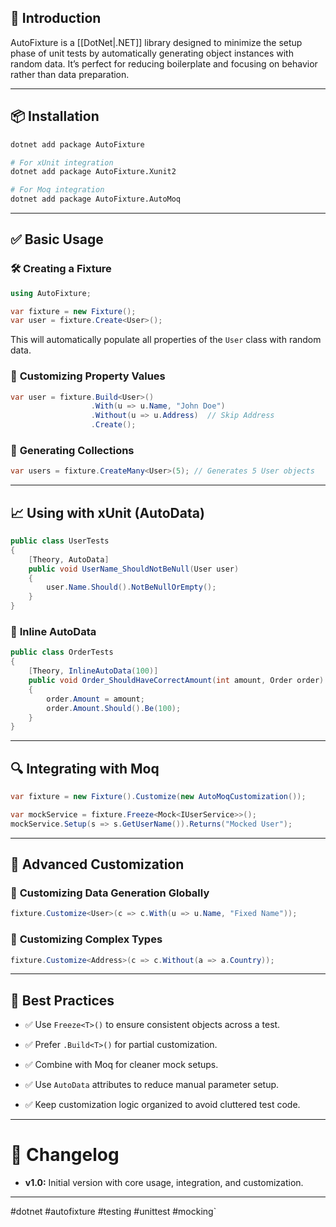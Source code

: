## 📌 **Introduction**

AutoFixture is a [[DotNet|.NET]] library designed to minimize the setup phase of unit tests by automatically generating object instances with random data. It’s perfect for reducing boilerplate and focusing on behavior rather than data preparation.

---

## 📦 **Installation**

```bash
dotnet add package AutoFixture

# For xUnit integration
dotnet add package AutoFixture.Xunit2

# For Moq integration
dotnet add package AutoFixture.AutoMoq
```

---

## ✅ **Basic Usage**

### 🛠️ **Creating a Fixture**

```csharp
using AutoFixture;

var fixture = new Fixture();
var user = fixture.Create<User>();
```

This will automatically populate all properties of the `User` class with random data.

### 🔹 **Customizing Property Values**

```csharp
var user = fixture.Build<User>()
                  .With(u => u.Name, "John Doe")
                  .Without(u => u.Address)  // Skip Address
                  .Create();
```

### 🌮 **Generating Collections**

```csharp
var users = fixture.CreateMany<User>(5); // Generates 5 User objects
```

---

## 📈 **Using with xUnit (AutoData)**

```csharp
public class UserTests
{
    [Theory, AutoData]
    public void UserName_ShouldNotBeNull(User user)
    {
        user.Name.Should().NotBeNullOrEmpty();
    }
}
```

### 🔄 **Inline AutoData**

```csharp
public class OrderTests
{
    [Theory, InlineAutoData(100)]
    public void Order_ShouldHaveCorrectAmount(int amount, Order order)
    {
        order.Amount = amount;
        order.Amount.Should().Be(100);
    }
}
```

---

## 🔍 **Integrating with Moq**

```csharp
var fixture = new Fixture().Customize(new AutoMoqCustomization());

var mockService = fixture.Freeze<Mock<IUserService>>();
mockService.Setup(s => s.GetUserName()).Returns("Mocked User");
```

---

## 🦜 **Advanced Customization**

### 🔄 **Customizing Data Generation Globally**

```csharp
fixture.Customize<User>(c => c.With(u => u.Name, "Fixed Name"));
```

### 🏢 **Customizing Complex Types**

```csharp
fixture.Customize<Address>(c => c.Without(a => a.Country));
```

---

## 📓 **Best Practices**

- ✅ Use `Freeze<T>()` to ensure consistent objects across a test.
    
- ✅ Prefer `.Build<T>()` for partial customization.
    
- ✅ Combine with Moq for cleaner mock setups.
    
- ✅ Use `AutoData` attributes to reduce manual parameter setup.
    
- ✅ Keep customization logic organized to avoid cluttered test code.
    

---

# 📅 **Changelog**

- **v1.0:** Initial version with core usage, integration, and customization.
    

---

#dotnet #autofixture #testing #unittest #mocking`